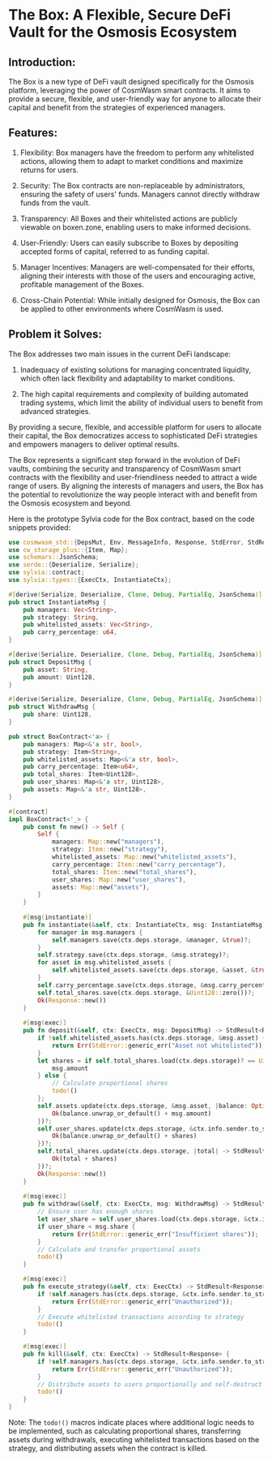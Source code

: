 # The Box: A Flexible, Secure DeFi Vault for the Osmosis Ecosystem

## Introduction:
The Box is a new type of DeFi vault designed specifically for the Osmosis platform, leveraging the power of CosmWasm smart contracts. It aims to provide a secure, flexible, and user-friendly way for anyone to allocate their capital and benefit from the strategies of experienced managers.

## Features:
1. Flexibility: Box managers have the freedom to perform any whitelisted actions, allowing them to adapt to market conditions and maximize returns for users.

2. Security: The Box contracts are non-replaceable by administrators, ensuring the safety of users' funds. Managers cannot directly withdraw funds from the vault.

3. Transparency: All Boxes and their whitelisted actions are publicly viewable on boxen.zone, enabling users to make informed decisions.

4. User-Friendly: Users can easily subscribe to Boxes by depositing accepted forms of capital, referred to as funding capital.

5. Manager Incentives: Managers are well-compensated for their efforts, aligning their interests with those of the users and encouraging active, profitable management of the Boxes.

6. Cross-Chain Potential: While initially designed for Osmosis, the Box can be applied to other environments where CosmWasm is used.

## Problem it Solves:
The Box addresses two main issues in the current DeFi landscape:

1. Inadequacy of existing solutions for managing concentrated liquidity, which often lack flexibility and adaptability to market conditions.

2. The high capital requirements and complexity of building automated trading systems, which limit the ability of individual users to benefit from advanced strategies.

By providing a secure, flexible, and accessible platform for users to allocate their capital, the Box democratizes access to sophisticated DeFi strategies and empowers managers to deliver optimal results.

The Box represents a significant step forward in the evolution of DeFi vaults, combining the security and transparency of CosmWasm smart contracts with the flexibility and user-friendliness needed to attract a wide range of users. By aligning the interests of managers and users, the Box has the potential to revolutionize the way people interact with and benefit from the Osmosis ecosystem and beyond.

Here is the prototype Sylvia code for the Box contract, based on the code snippets provided:

```rust
use cosmwasm_std::{DepsMut, Env, MessageInfo, Response, StdError, StdResult, Uint128};
use cw_storage_plus::{Item, Map};
use schemars::JsonSchema;
use serde::{Deserialize, Serialize};
use sylvia::contract;
use sylvia::types::{ExecCtx, InstantiateCtx};

#[derive(Serialize, Deserialize, Clone, Debug, PartialEq, JsonSchema)]
pub struct InstantiateMsg {
    pub managers: Vec<String>,
    pub strategy: String,
    pub whitelisted_assets: Vec<String>,
    pub carry_percentage: u64,
}

#[derive(Serialize, Deserialize, Clone, Debug, PartialEq, JsonSchema)]
pub struct DepositMsg {
    pub asset: String,
    pub amount: Uint128,
}

#[derive(Serialize, Deserialize, Clone, Debug, PartialEq, JsonSchema)]
pub struct WithdrawMsg {
    pub share: Uint128,
}

pub struct BoxContract<'a> {
    pub managers: Map<&'a str, bool>, 
    pub strategy: Item<String>,
    pub whitelisted_assets: Map<&'a str, bool>,
    pub carry_percentage: Item<u64>,
    pub total_shares: Item<Uint128>,
    pub user_shares: Map<&'a str, Uint128>,
    pub assets: Map<&'a str, Uint128>,
}

#[contract]
impl BoxContract<'_> {
    pub const fn new() -> Self {
        Self {
            managers: Map::new("managers"),
            strategy: Item::new("strategy"),  
            whitelisted_assets: Map::new("whitelisted_assets"),
            carry_percentage: Item::new("carry_percentage"),
            total_shares: Item::new("total_shares"),
            user_shares: Map::new("user_shares"),
            assets: Map::new("assets"),
        }
    }
    
    #[msg(instantiate)]
    pub fn instantiate(&self, ctx: InstantiateCtx, msg: InstantiateMsg) -> StdResult<Response> {
        for manager in msg.managers {
            self.managers.save(ctx.deps.storage, &manager, &true)?;
        }
        self.strategy.save(ctx.deps.storage, &msg.strategy)?;
        for asset in msg.whitelisted_assets {
            self.whitelisted_assets.save(ctx.deps.storage, &asset, &true)?;
        }
        self.carry_percentage.save(ctx.deps.storage, &msg.carry_percentage)?;
        self.total_shares.save(ctx.deps.storage, &Uint128::zero())?;
        Ok(Response::new())
    }
    
    #[msg(exec)]
    pub fn deposit(&self, ctx: ExecCtx, msg: DepositMsg) -> StdResult<Response> {
        if !self.whitelisted_assets.has(ctx.deps.storage, &msg.asset) {
            return Err(StdError::generic_err("Asset not whitelisted"));
        }
        let shares = if self.total_shares.load(ctx.deps.storage)? == Uint128::zero() {
            msg.amount
        } else {
            // Calculate proportional shares
            todo!() 
        };
        self.assets.update(ctx.deps.storage, &msg.asset, |balance: Option<Uint128>| -> StdResult<_> {
            Ok(balance.unwrap_or_default() + msg.amount)
        })?;
        self.user_shares.update(ctx.deps.storage, &ctx.info.sender.to_string(), |balance: Option<Uint128>| -> StdResult<_> {
            Ok(balance.unwrap_or_default() + shares)
        })?;
        self.total_shares.update(ctx.deps.storage, |total| -> StdResult<_> {
            Ok(total + shares)
        })?;
        Ok(Response::new())
    }
    
    #[msg(exec)]
    pub fn withdraw(&self, ctx: ExecCtx, msg: WithdrawMsg) -> StdResult<Response> {
        // Ensure user has enough shares
        let user_share = self.user_shares.load(ctx.deps.storage, &ctx.info.sender.to_string())?;
        if user_share < msg.share {
            return Err(StdError::generic_err("Insufficient shares"));
        }
        // Calculate and transfer proportional assets
        todo!()
    }  

    #[msg(exec)]
    pub fn execute_strategy(&self, ctx: ExecCtx) -> StdResult<Response> {
        if !self.managers.has(ctx.deps.storage, &ctx.info.sender.to_string()) {
            return Err(StdError::generic_err("Unauthorized"));
        }
        // Execute whitelisted transactions according to strategy  
        todo!()
    }

    #[msg(exec)]
    pub fn kill(&self, ctx: ExecCtx) -> StdResult<Response> {
        if !self.managers.has(ctx.deps.storage, &ctx.info.sender.to_string()) {
            return Err(StdError::generic_err("Unauthorized"));
        }
        // Distribute assets to users proportionally and self-destruct
        todo!()
    }
}
```

Note: The `todo!()` macros indicate places where additional logic needs to be implemented, such as calculating proportional shares, transferring assets during withdrawals, executing whitelisted transactions based on the strategy, and distributing assets when the contract is killed.
